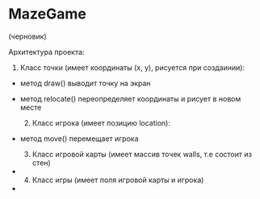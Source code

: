 # MazeGame

(черновик)

Архитектура проекта:
  1. Класс точки (имеет координаты (x, y), рисуется при создаинии):
- метод draw() выводит точку на экран
- метод relocate() переопределяет координаты и рисует в новом месте

  2. Класс игрока (имеет позицию location):
- метод move() перемещает игрока

  3. Класс игровой карты (имеет массив точек walls, т.е состоит из стен)
-
  4. Класс игры (имеет поля игровой карты и игрока)
-
